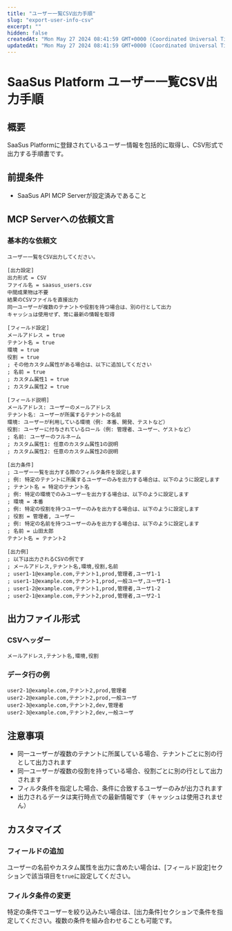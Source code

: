 ```yaml
---
title: "ユーザー一覧CSV出力手順"
slug: "export-user-info-csv"
excerpt: ""
hidden: false
createdAt: "Mon May 27 2024 08:41:59 GMT+0000 (Coordinated Universal Time)"
updatedAt: "Mon May 27 2024 08:41:59 GMT+0000 (Coordinated Universal Time)"
---
```


# SaaSus Platform ユーザー一覧CSV出力手順

## 概要
SaaSus Platformに登録されているユーザー情報を包括的に取得し、CSV形式で出力する手順書です。

## 前提条件
- SaaSus API MCP Serverが設定済みであること

## MCP Serverへの依頼文言

### 基本的な依頼文
```
ユーザー一覧をCSV出力してください。

[出力設定]
出力形式 = CSV
ファイル名 = saasus_users.csv
中間成果物は不要
結果のCSVファイルを直接出力
同一ユーザーが複数のテナントや役割を持つ場合は、別の行として出力
キャッシュは使用せず、常に最新の情報を取得

[フィールド設定]
メールアドレス = true
テナント名 = true
環境 = true
役割 = true
; その他カスタム属性がある場合は、以下に追加してください
; 名前 = true
; カスタム属性1 = true
; カスタム属性2 = true

[フィールド説明]
メールアドレス: ユーザーのメールアドレス
テナント名: ユーザーが所属するテナントの名前
環境: ユーザーが利用している環境（例: 本番、開発、テストなど）
役割: ユーザーに付与されているロール（例: 管理者、ユーザー、ゲストなど）
; 名前: ユーザーのフルネーム
; カスタム属性1: 任意のカスタム属性1の説明
; カスタム属性2: 任意のカスタム属性2の説明

[出力条件]
; ユーザー一覧を出力する際のフィルタ条件を設定します
; 例: 特定のテナントに所属するユーザーのみを出力する場合は、以下のように設定します
; テナント名 = 特定のテナント名
; 例: 特定の環境でのみユーザーを出力する場合は、以下のように設定します
; 環境 = 本番
; 例: 特定の役割を持つユーザーのみを出力する場合は、以下のように設定します
; 役割 = 管理者, ユーザー
; 例: 特定の名前を持つユーザーのみを出力する場合は、以下のように設定します
; 名前 = 山田太郎
テナント名 = テナント2

[出力例]
; 以下は出力されるCSVの例です
; メールアドレス,テナント名,環境,役割,名前
; user1-1@example.com,テナント1,prod,管理者,ユーザ1-1
; user1-1@example.com,テナント1,prod,一般ユーザ,ユーザ1-1
; user1-2@example.com,テナント1,prod,管理者,ユーザ1-2
; user2-1@example.com,テナント2,prod,管理者,ユーザ2-1
```

## 出力ファイル形式

### CSVヘッダー
```csv
メールアドレス,テナント名,環境,役割
```

### データ行の例
```csv
user2-1@example.com,テナント2,prod,管理者
user2-2@example.com,テナント2,prod,一般ユーザ
user2-3@example.com,テナント2,dev,管理者
user2-3@example.com,テナント2,dev,一般ユーザ
```

## 注意事項

- 同一ユーザーが複数のテナントに所属している場合、テナントごとに別の行として出力されます
- 同一ユーザーが複数の役割を持っている場合、役割ごとに別の行として出力されます
- フィルタ条件を指定した場合、条件に合致するユーザーのみが出力されます
- 出力されるデータは実行時点での最新情報です（キャッシュは使用されません）

## カスタマイズ

### フィールドの追加
ユーザーの名前やカスタム属性を出力に含めたい場合は、[フィールド設定]セクションで該当項目を`true`に設定してください。

### フィルタ条件の変更
特定の条件でユーザーを絞り込みたい場合は、[出力条件]セクションで条件を指定してください。複数の条件を組み合わせることも可能です。